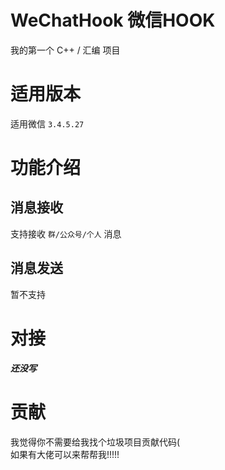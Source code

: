 # WeChatHook 微信HOOK  
我的第一个 C++ / 汇编 项目
# 适用版本
适用微信 `3.4.5.27`  
# 功能介绍
## 消息接收
支持接收 `群/公众号/个人` 消息  
## 消息发送
暂不支持
# 对接
***还没写***
# 贡献
我觉得你不需要给我找个垃圾项目贡献代码(  
如果有大佬可以来帮帮我!!!!!
